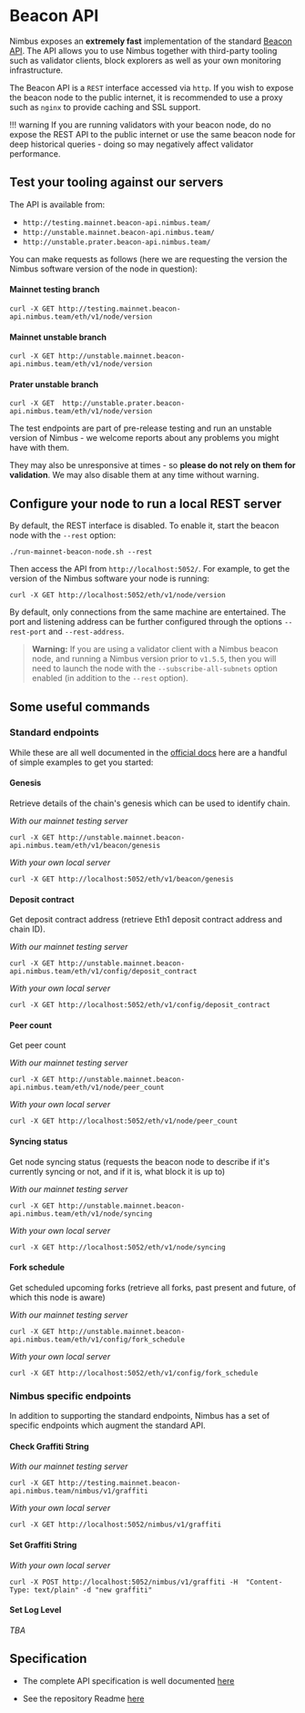 # Beacon API

Nimbus exposes an **extremely fast** implementation of the standard [Beacon API](https://ethereum.github.io/beacon-APIs/). The API allows you to use Nimbus together with third-party tooling such as validator clients, block explorers as well as your own monitoring infrastructure.

The Beacon API is a `REST` interface accessed via `http`. If you wish to expose the beacon node to the public internet, it is recommended to use a proxy such as `nginx` to provide caching and SSL support.

!!! warning
    If you are running validators with your beacon node, do no expose the REST API to the public internet or use the same beacon node for deep historical queries - doing so may negatively affect validator performance.

## Test your tooling against our servers

 The API is available from:

* `http://testing.mainnet.beacon-api.nimbus.team/`
* `http://unstable.mainnet.beacon-api.nimbus.team/`
* `http://unstable.prater.beacon-api.nimbus.team/`

You can make requests as follows (here we are requesting the version the Nimbus software version of the node in question):

#### Mainnet testing branch
```
curl -X GET http://testing.mainnet.beacon-api.nimbus.team/eth/v1/node/version
```

#### Mainnet unstable branch
```
curl -X GET http://unstable.mainnet.beacon-api.nimbus.team/eth/v1/node/version
```

#### Prater unstable branch
```
curl -X GET  http://unstable.prater.beacon-api.nimbus.team/eth/v1/node/version
```

The test endpoints are part of pre-release testing and run an unstable version of Nimbus - we welcome reports about any problems you might have with them.

They may also be unresponsive at times - so **please do not rely on them for validation**. We may also disable them at any time without warning.


## Configure your node to run a local REST server

By default, the REST interface is disabled. To enable it, start the beacon node with the `--rest` option:

```
./run-mainnet-beacon-node.sh --rest
```

Then access the API from `http://localhost:5052/`. For example, to get the version of the Nimbus software your node is running:

```
curl -X GET http://localhost:5052/eth/v1/node/version
```

By default, only connections from the same machine are entertained. The port and listening address can be further configured through the options `--rest-port` and `--rest-address`.

> **Warning:** If you are using a validator client with a Nimbus beacon node, and running a Nimbus version prior to `v1.5.5`,  then you will need to launch the node with the `--subscribe-all-subnets` option enabled (in addition to the `--rest` option).

## Some useful commands

### Standard endpoints

While these are all well documented in the [official docs](https://ethereum.github.io/beacon-APIs/) here are a handful of simple examples to get you started:

#### Genesis

Retrieve details of the chain's genesis which can be used to identify chain.

*With our mainnet testing server*
```
curl -X GET http://unstable.mainnet.beacon-api.nimbus.team/eth/v1/beacon/genesis
```

*With your own local server*
```
curl -X GET http://localhost:5052/eth/v1/beacon/genesis
```

#### Deposit contract

Get deposit contract address (retrieve Eth1 deposit contract address and chain ID).

*With our mainnet testing server*
```
curl -X GET http://unstable.mainnet.beacon-api.nimbus.team/eth/v1/config/deposit_contract
```

*With your own local server*
```
curl -X GET http://localhost:5052/eth/v1/config/deposit_contract
```


#### Peer count

Get peer count

*With our mainnet testing server*
```
curl -X GET http://unstable.mainnet.beacon-api.nimbus.team/eth/v1/node/peer_count
```

*With your own local server*
```
curl -X GET http://localhost:5052/eth/v1/node/peer_count
```


#### Syncing status

Get node syncing status (requests the beacon node to describe if it's currently syncing or not, and if it is, what block it is up to)

*With our mainnet testing server*
```
curl -X GET http://unstable.mainnet.beacon-api.nimbus.team/eth/v1/node/syncing
```

*With your own local server*
```
curl -X GET http://localhost:5052/eth/v1/node/syncing
```

#### Fork schedule

Get scheduled upcoming forks (retrieve all forks, past present and future, of which this node is aware)

*With our mainnet testing server*
```
curl -X GET http://unstable.mainnet.beacon-api.nimbus.team/eth/v1/config/fork_schedule
```

*With your own local server*
```
curl -X GET http://localhost:5052/eth/v1/config/fork_schedule
```


### Nimbus specific endpoints

In addition to supporting the standard endpoints, Nimbus has a set of specific endpoints which augment the standard API.


#### Check Graffiti String


*With our mainnet testing server*

```
curl -X GET http://testing.mainnet.beacon-api.nimbus.team/nimbus/v1/graffiti
```

*With your own local server*
```
curl -X GET http://localhost:5052/nimbus/v1/graffiti
```

#### Set Graffiti String

*With your own local server*
```
curl -X POST http://localhost:5052/nimbus/v1/graffiti -H  "Content-Type: text/plain" -d "new graffiti"
```

#### Set Log Level

*TBA*



## Specification

- The complete API specification is well documented [here](https://ethereum.github.io/beacon-APIs/)

- See the repository Readme [here](https://github.com/ethereum/beacon-APIs)

